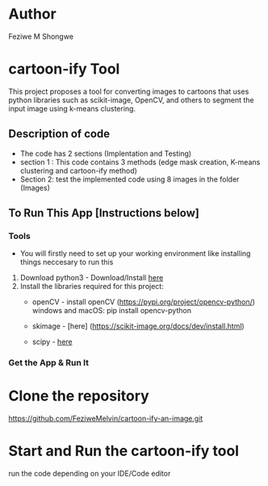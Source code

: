 # Author
Feziwe M Shongwe

# cartoon-ify Tool
 This project proposes a tool for converting images to cartoons that uses python libraries such as scikit-image, OpenCV, and others to segment the input image using k-means clustering.

## Description of code
- The code has 2 sections (Implentation and Testing)
- section 1 : This code contains 3 methods (edge mask creation, K-means clustering and cartoon-ify method)
- Section 2: test the implemented code using 8 images in the folder (Images)

## To Run This App [Instructions below]
### Tools
- You will firstly need to set up your working environment like installing things neccesary to run this 
 1. Download python3 - Download/Install [here](https://www.python.org/downloads/)
 2. Install the libraries required for this project: 
    - openCV - install openCV (https://pypi.org/project/opencv-python/)
        windows and macOS: pip install opencv-python
        
    - skimage - [here] (https://scikit-image.org/docs/dev/install.html)
    - scipy - [here ](https://scipy.org/install/)

### Get the App & Run It

# Clone the repository
 https://github.com/FeziweMelvin/cartoon-ify-an-image.git

# Start and Run the cartoon-ify tool
  run the code depending on your IDE/Code editor

